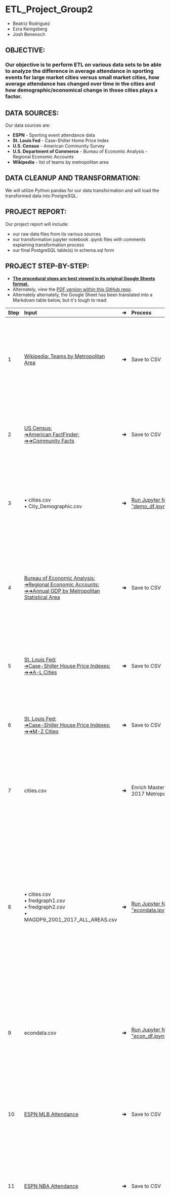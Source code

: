 # ETL_Project_Group2

* Beatriz Rodriguez
* Ezra Kenigsberg
* Josh Benenoch

## OBJECTIVE:
### Our objective is to perform ETL on various data sets to be able to analyze the difference in average attendance in sporting events for large market cities versus small market cities, how average attendance has changed over time in the cities and how demographic/economical change in those cities plays a factor.

## DATA SOURCES:

Our data sources are:
   - **ESPN** - Sporting event attendance data
   - **St. Louis Fed** - Case-Shiller Home Price Index
   - **U.S. Census** - American Community Survey
   - **U.S. Department of Commerce** - Bureau of Economic Analysis - Regional Economic Accounts
   - **Wikipedia** - list of teams by metropolitan area

## DATA CLEANUP AND TRANSFORMATION:

   We will utilize Python pandas for our data transformation and will load the transformed data into PostgreSQL.

## PROJECT REPORT:

Our project report will include:
   - our raw data files from its various sources
   - our transformation jupyter notebook .ipynb files with comments explaining transformation process
   - our final PostgreSQL table(s) in schema.sql form

## PROJECT STEP-BY-STEP:
* [**The procedural steps are best viewed in its original Google Sheets format.**](https://docs.google.com/spreadsheets/d/1o01a_iAf8WX7i2Q-2Ek58JelQoEaH1QxlbUXwEeRIA8/edit?usp=sharing)
* Alternately, view the [PDF version within this GitHub repo](https://github.com/joshbenenoch/ETL_Project_Group2/blob/master/ETL%20Team%202%20Steps.pdf).
* Alternately alternately, the Google Sheet has been translated into a Markdown table below, but it's tough to read:

|  **Step** | **Input** | **➔** | **Process** | **➔** | **Output** | **Description** |
| :--- | :--- | :---: | :--- | :---: | :--- | :------------------- |
|  1 | [Wikipedia: Teams by Metropolitan Area](https://en.wikipedia.org/wiki/List_of_American_and_Canadian_cities_by_number_of_major_professional_sports_franchises#Teams_by_metropolitan_area "Wikipedia: Teams by Metropolitan Area") | **➔** | Save to CSV | **➔** | cities.csv | **Create Master List of Cities.**<br/>1) Navigate to Wikipedia page,<br/>2) copy & paste results into CSV. Fields:<br/>    • WikipediaMetro<br/>    • City<br/>    • State |
|  2 | [US Census:<br/>➔American FactFinder:<br/>➔➔Community Facts](https://factfinder.census.gov/faces/nav/jsf/pages/community_facts.xhtml "US Census:<br/>➔American FactFinder:<br/>➔➔Community Facts") | **➔** | Save to CSV | **➔** | City_Demographic.csv | **Create Demographic Data Set.**<br/>1) Navigate to FactFinder UI,<br/>2) search for each city,<br/>3) copy & paste results into CSV |
|  3 | • cities.csv<br/>• City_Demographic.csv | **➔** | [Run Jupyter Notebook<br/>"demo_df.ipynb"](https://github.com/joshbenenoch/ETL_Project_Group2/blob/master/demo_df.ipynb) | **➔** | demo_df.csv | **Cleanse Demographic Data Set.** Run Jupyter Notebook to<br/>1) replace "None"s with nulls,<br/>2) save results as a Postgres-ready CSV |
|  4 | [Bureau of Economic Analysis:<br/>➔Regional Economic Accounts:<br/>➔➔Annual GDP by Metropolitan Statistical Area](https://apps.bea.gov/regional/downloadzip.cfm "Bureau of Economic Analysis:<br/>➔Regional Economic Accounts:<br/>➔➔Annual GDP by Metropolitan Statistical Area") | **➔** | Save to CSV | **➔** | MAGDP9_2001_2017_<br/>ALL_AREAS.csv | **Create Economic Data Set.**<br/>1) Navigate to BEA download page,<br/>2) choose "Annual GDP by Metropolitan Statistical Area",<br/>3) extract Real GDP file from downloaded zip |
|  5 | [St. Louis Fed:<br/>➔Case-Shiller House Price Indexes:<br/>➔➔A-L Cities](https://fred.stlouisfed.org/graph/?id=ATXRSA,BOXRSA,CRXRSA,CHXRSA,CEXRSA,DAXRSA,DNXRSA,DEXRSA,LVXRSA,LXXRSA "St. Louis Fed:<br/>➔Case-Shiller House Price Indexes:<br/>➔➔A-L Cities") | **➔** | Save to CSV | **➔** | fredgraph1.csv | **Create House Price Data Set (A-L Cities).**<br/>1) Navigate to Fred graph page,<br/>2) click "Download" to create CSV. |
|  6 | [St. Louis Fed:<br/>➔Case-Shiller House Price Indexes:<br/>➔➔M-Z Cities](https://fred.stlouisfed.org/graph/?id=MIXRSA,MNXRSA,NYXRSA,PHXRSA,POXRSA,SDXRSA,SFXRSA,SEXRSA,TPXRSA,WDXRSA "St. Louis Fed:<br/>➔Case-Shiller House Price Indexes:<br/>➔➔M-Z Cities") | **➔** | Save to CSV | **➔** | fredgraph2.csv | **Create House Price Data Set (M-Z Cities).**<br/>1) Navigate to Fred graph page,<br/>2) click "Download" to create CSV. |
|  7 | cities.csv | **➔** | Enrich Master List of Cities with 2017 Metropolitan Area names | **➔** | cities.csv | Modify Master List of Cities.<br/>Manually add new field to cities.csv to accommodate mapping to 2017 economic data. Field:<br/>    • 2017Metro |
|  8 | • cities.csv<br/>• fredgraph1.csv<br/>• fredgraph2.csv<br/>• MAGDP9_2001_2017_ALL_AREAS.csv | **➔** | [Run Jupyter Notebook<br/>"econdata.ipynb"](https://github.com/joshbenenoch/ETL_Project_Group2/blob/master/econdata.ipynb) | **➔** | • econdata.csv<br/>• housedata.csv | **Cleanse Economic Data Set (1).** Run Jupyter Notebook to<br/>1) merge Case-Shiller data sets,<br/>2) drop unneeded Case-Shiller columns,<br/>3) drop unneeded Real GDP cities,<br/>4) drop low-level Real GDP industry classifications,<br/>5) drop pre-2007 Real GDP data,<br/>6) save results as intermediate CSVs. |
|  9 | econdata.csv | **➔** | [Run Jupyter Notebook<br/>"econ_df.ipynb"](https://github.com/joshbenenoch/ETL_Project_Group2/blob/master/econ_df.ipynb) | **➔** | econ_df.csv | **Cleanse Economic Data Set (2)**. Run Jupyter Notebook to<br/>1) replace "None"s with nulls,<br/>2) cast 2017 column as a float,<br/>3) save results as a Postgres-ready CSV. |
|  10 | [ESPN MLB Attendance](http://www.espn.com/mlb/attendance/_/year/2018 "ESPN MLB Attendance") | **➔** | Save to CSV | **➔** | mlb_attendance.csv | **Create Attendance Data Set (MLB).**<br/>1) Navigate to ESPN site,<br/>2) search for each city,<br/>3) copy & paste results into CSV |
|  11 | [ESPN NBA Attendance](http://www.espn.com/nba/attendance "ESPN NBA Attendance") | **➔** | Save to CSV | **➔** | nba_attendance.csv | **Create Attendance Data Set (NBA).**<br/>1) Navigate to ESPN site,<br/>2) search for each city,<br/>3) copy & paste results into CSV |
|  12 | [ESPN NFL Attendance](http://www.espn.com/nfl/attendance/_/year/2018 "ESPN NFL Attendance") | **➔** | Save to CSV | **➔** | nfl_attendance.csv | **Create Attendance Data Set (NFL).**<br/>1) Navigate to ESPN site,<br/>2) search for each city,<br/>3) copy & paste results into CSV |
|  13 | [ESPN NHL Attendance](http://www.espn.com/nhl/attendance "ESPN NHL Attendance") | **➔** | Save to CSV | **➔** | nhl_attendance.csv | **Create Attendance Data Set (NHL).**<br/>1) Navigate to ESPN site,<br/>2) search for each city,<br/>3) copy & paste results into CSV |
|  14 | cities.csv | **➔** | Enrich Master List of Cities with sports teams names | **➔** | sports_city.csv | **Create Sports_City Data Set.**<br/>1) modify team neams in CSV to avoid data redundancy. |
|  15 | • mlb_attendance.csv<br/>• nba_attendance.csv<br/>• nfl_attendance.csv<br/>• nhl_attendance.csv<br/>• sports_city.csv | **➔** | [Run Jupyter Notebook<br/>"attendance_transformation.ipynb"](https://github.com/joshbenenoch/ETL_Project_Group2/blob/master/attendance/attendance_transformation.ipynb) | **➔** | attendance.csv | **Create Attendance Data Set.**<br/>1) import dependencies and read all attendance CSV files,<br/>2) create LEAGUE column to identify associated sports,<br/>3) concatenate all imported attendance data CSV files into single dataframe,<br/>4) create dictionary from sports_city.csv to hold team and city association,<br/>4) create function to loop through dictionary and identify team names and associated city,<br/>5) add CITY column to dataframe and apply function to add city to column based on team name,<br/>6) drop unwanted columns from dataframe,<br/>7) rename and re-order columns |
|  16 | • attendance.csv<br/>• cities.csv<br/>• demo_df.csv<br/>• econ_df.csv<br/>• housedata.csv | **➔** | [Run Postgres script<br/>"schema.sql"](https://github.com/joshbenenoch/ETL_Project_Group2/blob/master/schema.sql) | **➔** | Postgres Tables<br/>• attendance<br/>• cities<br/>• demo<br/>• econ<br/>• housing<br/>• sport_city | **Create Postgres Tables.**<br/>1) create each individual table and add column names<br/>with specific data types, <br/>2) import CSVs into tables, <br/>3) alter tables by dropping unwated columns, <br/>4) combine all tables by creating an inner join through <br/>mutual columns. |

## RESULTS:
* Sample Screenshot #0, showing merged demographic data
![Sample Screenshot from Postgres #0](https://github.com/joshbenenoch/ETL_Project_Group2/blob/master/Postgres%20Screenshot.png "Postgres Sample Screenshot #0")
* Sample Screenshot #1, showing merged attendance and GDP Industry data
![Sample Screenshot from Postgres #1](https://github.com/joshbenenoch/ETL_Project_Group2/blob/master/Postgres%20Screenshot1.png "Postgres Sample Screenshot #1")
